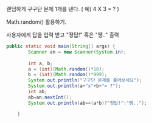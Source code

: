 랜덤하게 구구단 문제 1개를 낸다. ( 예) 4 X 3 = ? )

 Math.random() 활용하기.

 사용자에게 답을 입력 받고 "정답!" 혹은 "땡.." 출력



```java
public static void main(String[] args) {
		Scanner an = new Scanner(System.in);
		
		int a, b;
		a = (int)(Math.random()*10);
		b = (int)(Math.random()*999);
		System.out.println("구구단 문제를 풀어보세요");
		System.out.println(a+"x"+b+"= ?");
		int ab;
		ab=an.nextInt();
		System.out.println(ab==(a*b)?"정답!":"땡..");

	}
```

